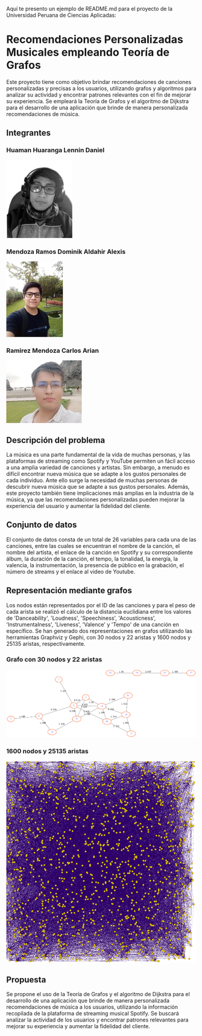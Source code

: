 Aquí te presento un ejemplo de README.md para el proyecto de la Universidad Peruana de Ciencias Aplicadas:

# Recomendaciones Personalizadas Musicales empleando Teoría de Grafos

Este proyecto tiene como objetivo brindar recomendaciones de canciones personalizadas y precisas a los usuarios, utilizando grafos y algoritmos para analizar su actividad y encontrar patrones relevantes con el fin de mejorar su experiencia. Se empleará la Teoría de Grafos y el algoritmo de Dijkstra para el desarrollo de una aplicación que brinde de manera personalizada recomendaciones de música.

## Integrantes

### Huaman Huaranga Lennin Daniel
![Lennin Huaman](https://github.com/BinaryCode-wave/Parcial/blob/main/imgs/contributors/Lennin.png)


### Mendoza Ramos Dominik Aldahir Alexis
[![Dominik Mendoza](https://github.com/BinaryCode-wave/Parcial/blob/main/imgs/contributors/Dominik.png)](https://www.linkedin.com/in/dominik-mendoza-ramos-91496a224/)


### Ramirez Mendoza Carlos Arian
![Arian Ramirez](https://github.com/BinaryCode-wave/Parcial/blob/main/imgs/contributors/Arian.png)


## Descripción del problema

La música es una parte fundamental de la vida de muchas personas, y las plataformas de streaming como Spotify y YouTube permiten un fácil acceso a una amplia variedad de canciones y artistas. Sin embargo, a menudo es difícil encontrar nueva música que se adapte a los gustos personales de cada individuo. Ante ello surge la necesidad de muchas personas de descubrir nueva música que se adapte a sus gustos personales. Además, este proyecto también tiene implicaciones más amplias en la industria de la música, ya que las recomendaciones personalizadas pueden mejorar la experiencia del usuario y aumentar la fidelidad del cliente.

## Conjunto de datos

El conjunto de datos consta de un total de 26 variables para cada una de las canciones, entre las cuales se encuentran el nombre de la canción, el nombre del artista, el enlace de la canción en Spotify y su correspondiente álbum, la duración de la canción, el tempo, la tonalidad, la energía, la valencia, la instrumentación, la presencia de público en la grabación, el número de streams y el enlace al video de Youtube.

## Representación mediante grafos

Los nodos están representados por el ID de las canciones y para el peso de cada arista se realizó el cálculo de la distancia euclidiana entre los valores de 'Danceability', 'Loudness', 'Speechiness', 'Acousticness', 'Instrumentalness', 'Liveness', 'Valence' y 'Tempo' de una canción en específico. Se han generado dos representaciones en grafos utilizando las herramientas Graphviz y Gephi, con 30 nodos y 22 aristas y 1600 nodos y 25135 aristas, respectivamente.

### Grafo con 30 nodos y 22 aristas
![graph30](https://github.com/BinaryCode-wave/Parcial/blob/main/imgs/Graph30.png)

### 1600 nodos y 25135 aristas

![graph1600](https://github.com/BinaryCode-wave/Parcial/blob/main/imgs/Graph1600Nodes.png)

## Propuesta

Se propone el uso de la Teoría de Grafos y el algoritmo de Dijkstra para el desarrollo de una aplicación que brinde de manera personalizada recomendaciones de música a los usuarios, utilizando la información recopilada de la plataforma de streaming musical Spotify. Se buscará analizar la actividad de los usuarios y encontrar patrones relevantes para mejorar su experiencia y aumentar la fidelidad del cliente.